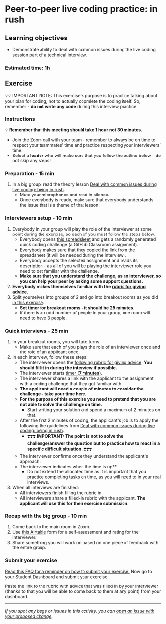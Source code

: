# Peer-to-peer live coding practice: in rush

## Learning objectives

- Demonstrate ability to deal with common issues during the live coding session part of a technical interview.

### Estimated time: 1h

## Exercise

💡💡 IMPORTANT NOTE: This exercise's purpose is to practice talking about your plan for coding, not to actually copmlete the coding itself. So, remember - **do not write any code** during this interview practice.

### Instructions

💡 **Remember that this meeting should take 1 hour not 30 minutes.**

- Join the Zoom call with your team - remember to always be on time to respect your teammates’ time and practice respecting your interviewers’ time.
- Select a **leader** who will make sure that you follow the outline below - do not skip any steps!

### Preparation - 15 min

1. In a big group, read the theory lesson [Deal with common issues during live coding: being in rush](https://github.com/microverseinc/curriculum-professional-skills/blob/main/job-search/peer-interview-practice/in_rush_lesson.md).
    - Mute your microphones and read in silence.
    - Once everybody is ready, make sure that everybody understands the issue that is a theme of that lesson.

### Interviewers setup - 10 min

1. Everybody in your group will play the role of the interviewer at some point during the exercise, so each of you must follow the steps below:
    - Everybody opens [this spreadsheet](https://docs.google.com/spreadsheets/d/1HkUyBZdcpGz_aEUa8W_rtNhS739jly8HY6sXVPPSAro/edit#gid=144653283) and gets a randomly generated quick coding challenge (a GitHub Classroom assignment).
    - Everybody makes sure that they copied the link from the spreadsheet (it will be needed during the interview).
    - Everybody accepts the selected assignment and reads its description - as all of you will be playing the interviewer role you need to get familiar with the challenge.
    - **Make sure that you understand the challenge, as an interviewer, so you can help your peer by asking some support questions.**
3. **Everybody makes themselves familiar with the [rubric for giving advice](https://docs.google.com/document/d/1hFI-CZ0VIRLgijILsUNzuFKkJtXHAHLL22yGTo99T6k/edit#).**
2. Split yourselves into groups of 2 and go into breakout rooms as you did [in this exercise](https://github.com/microverseinc/curriculum-professional-skills/blob/main/job-search/job-searching-morning-session-using-breakout-rooms-for-interview-practice.md#what-are-breakout-rooms).
    - **Set timer for breakout rooms - it should be 25 minutes.**
    - If there is an odd number of people in your group, one room will need to have 3 people.

### Quick interviews - 25 min

1. In your breakout rooms, you will take turns.
    - Make sure that each of you plays the role of an interviewer once and the role of an applicant once.
2. In each interview, follow these steps:
    - The interviewer opens the [following rubric for giving advice](https://docs.google.com/document/d/1hFI-CZ0VIRLgijILsUNzuFKkJtXHAHLL22yGTo99T6k/edit#). **You should fill it in during the interview if possible.**
    - The interviewer starts [timer (**7 minutes**)](https://vclock.com/timer/#countdown=00:07:00&enabled=0&seconds=420&title=Peer+interviews+practice&sound=xylophone&loop=1).
    - The interviewer shares a link with the applicant to the assignment with a coding challenge that they got familiar with.
    - **The applicant will need a couple of minutes to consider the challenge - take your time here.**
    - **For the purpose of this exercise you need to pretend that you are not able to solve the challenge on time.**
        - Start writing your solution and spend a maximum of 2 minutes on that. 
    - After the first 2 minutes of coding, the applicant's job is to apply the following the guidelines from [Deal with common issues during live coding: being in rush](https://github.com/microverseinc/curriculum-professional-skills/blob/main/job-search/peer-interview-practice/in_rush_lesson.md).
        - ❣️❣️❣️ **IMPORTANT: The point is not to solve the challenge/answer the question but to practice how to react in a specific difficult situation.** ❣️❣️❣️ 
    - The interviewer confirms once they understand the applicant's approach.
    - The interviewer indicates when the time is up**.
        - Do not extend the allocated time as it is important that you practice completing tasks on time, as you will need to in your real interviews.
3. When all interviews are finished:
     - All interviewers finish filling the rubric in.
     - All interviewers share a filled-in rubric with the applicant. **The applicant will use this for their exercise submission**.

### Recap with the big group - 10 min

1. Come back to the main room in Zoom.
2. Use [this Airtable](https://airtable.com/shrclyLFtL6b5fMdT) form for a self-assessment and rating for the interviewer.
3. Share something you will work on based on one piece of feedback with the entire group.

### Submit your exercise

[Read this FAQ for a reminder on how to submit your exercise.](https://microverse.zendesk.com/hc/en-us/articles/360061344234)
Now go to your Student Dashboard and submit your exercise.

Paste the link to the rubric with advice that was filled in by your interviewer (thanks to that you will be able to come back to them at any point) from your dashboard.

---

*If you spot any bugs or issues in this activity, you can [open an issue with your proposed change](https://github.com/microverseinc/curriculum-transversal-skills/blob/main/git-github/articles/open_issue.md).*
